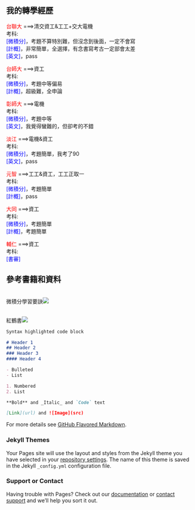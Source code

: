 ## 我的轉學經歷

<span style="color:red;">台聯大</span>
===>清交資工&工工+交大電機
    <br>考科:
    <br><span style="color:blue;">[微積分]</span>，考題不算特別難，但沒念到後面，一定不會寫
    <br><span style="color:blue;">[計概]</span>，非常簡單，全選擇，有念書寫考古一定部會太差
    <br><span style="color:blue;">[英文]</span>，pass


<span style="color:red;">台師大</span>
===>資工
    <br>考科:
    <br><span style="color:blue;">[微積分]</span>，考題中等偏易
    <br><span style="color:blue;">[計概]</span>，超級難，全申論


<span style="color:red;">彰師大</span>
===>電機
    <br>考科:
    <br><span style="color:blue;">[微積分]</span>，考題中等
    <br><span style="color:blue;">[英文]</span>，我覺得蠻難的，但卻考的不錯


<span style="color:red;">淡江</span>
===>電機&資工
    <br>考科:
    <br><span style="color:blue;">[微積分]</span>，考題簡單，我考了90
    <br><span style="color:blue;">[英文]</span>，pass

    
<span style="color:red;">元智</span>
===>工工&資工，工工正取一
    <br>考科:
    <br><span style="color:blue;">[微積分]</span>，考題簡單
    <br><span style="color:blue;">[計概]</span>，pass

<span style="color:red;">大同</span>
===>資工
    <br>考科:
    <br><span style="color:blue;">[微積分]</span>，考題簡單
    <br><span style="color:blue;">[計概]</span>，考題簡單

<span style="color:red;">輔仁</span>
===>資工
    <br>考科:
    <br><span style="color:blue;">[書審]</span>

## 參考書籍和資料

<br>微積分學習要訣<img src="https://cf.shopee.tw/file/c3bb05e3ddf78b0c3d1ae77ec4e5c400">

<br>紅鶴書<img src="https://cf-assets2.tenlong.com.tw/products/images/000/119/544/original/41l-8ANsfoL.jpg?1526571723">




```markdown
Syntax highlighted code block

# Header 1
## Header 2
### Header 3
#### Header 4

- Bulleted
- List

1. Numbered
2. List

**Bold** and _Italic_ and `Code` text

[Link](url) and ![Image](src)
```

For more details see [GitHub Flavored Markdown](https://guides.github.com/features/mastering-markdown/).

### Jekyll Themes

Your Pages site will use the layout and styles from the Jekyll theme you have selected in your [repository settings](https://github.com/CHIN-HUA/Transfer/settings). The name of this theme is saved in the Jekyll `_config.yml` configuration file.

### Support or Contact

Having trouble with Pages? Check out our [documentation](https://docs.github.com/categories/github-pages-basics/) or [contact support](https://github.com/contact) and we’ll help you sort it out.

